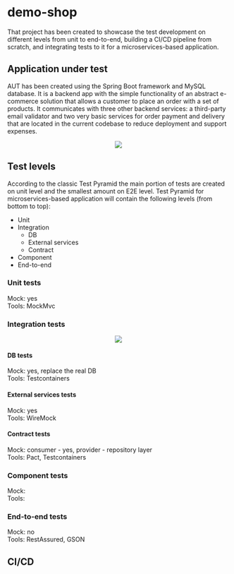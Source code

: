 # demo-shop

That project has been created to showcase the test development on different levels from unit to end-to-end, building a CI/CD pipeline from scratch, and integrating tests to it for a microservices-based application.

## Application under test

AUT has been created using the Spring Boot framework and MySQL database.
It is a backend app with the simple functionality of an abstract e-commerce solution that allows a customer to place an order with a set of products.
It communicates with three other backend services: a third-party email validator and two very basic services for order payment and delivery that are located in the current codebase to reduce deployment and support expenses.

<p align="center">
  <img src="https://github.com/sergey-fedorov/demo-shop/assets/11277217/9b49db51-7534-497b-99d5-cc38d52c9ba3"/>
</p>

## Test levels

According to the classic Test Pyramid the main portion of tests are created on unit level and the smallest amount on E2E level.
Test Pyramid for microservices-based application will contain the following levels (from bottom to top):
* Unit
* Integration
  * DB
  * External services
  * Contract
* Component
* End-to-end

### Unit tests
Mock: yes <br/>
Tools: MockMvc

### Integration tests

<p align="center">
  <img src="https://github.com/sergey-fedorov/demo-shop/assets/11277217/cf799450-33a6-4233-932f-28f9206844a0"/>
</p>

#### DB tests
Mock: yes, replace the real DB <br/>
Tools: Testcontainers

#### External services tests
Mock: yes <br/>
Tools: WireMock

#### Contract tests
Mock: consumer - yes, provider - repository layer <br/>
Tools: Pact, Testcontainers

### Component tests
Mock: <br/>
Tools:

### End-to-end tests
Mock: no <br/>
Tools: RestAssured, GSON

## CI/CD
